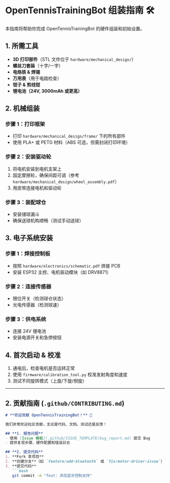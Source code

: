 # OpenTennisTrainingBot 组装指南 🛠️

本指南将帮助你完成 OpenTennisTrainingBot 的硬件组装和初始设置。

## **1. 所需工具**
- **3D 打印部件**（STL 文件位于 `hardware/mechanical_design/`）
- **螺丝刀套装**（十字/一字）
- **电烙铁 & 焊锡**
- **万用表**（用于电路检查）
- **钳子 & 剪线钳**
- **锂电池（24V, 3000mAh 或更高）**

## **2. 机械组装**
### **步骤 1：打印框架**
- 打印 `hardware/mechanical_design/frame/` 下的所有部件
- 使用 PLA+ 或 PETG 材料（ABS 可选，但需封闭打印环境）

### **步骤 2：安装驱动轮**
1. 将电机安装到电机支架上
2. 固定摩擦轮，确保间距可调（参考 `hardware/mechanical_design/wheel_assembly.pdf`）
3. 用皮带连接电机和驱动轮

### **步骤 3：装配球仓**
- 安装储球漏斗
- 确保送球机构顺畅（测试手动送球）

## **3. 电子系统安装**
### **步骤 1：焊接控制板**
- 按照 `hardware/electronics/schematic.pdf` 焊接 PCB
- 安装 ESP32 主控、电机驱动模块（如 DRV8871）

### **步骤 2：连接传感器**
- 限位开关（检测球仓状态）
- 光电传感器（检测球速）

### **步骤 3：供电系统**
- 连接 24V 锂电池
- 安装电源开关和急停按钮

## **4. 首次启动 & 校准**
1. 通电后，检查电机是否运转正常
2. 使用 `firmware/calibration_tool.py` 校准发射角度和速度
3. 测试不同旋转模式（上旋/下旋/侧旋）

---

## **2. 贡献指南 (`.github/CONTRIBUTING.md`)**
```markdown
# **欢迎贡献 OpenTennisTrainingBot！** 👋

我们非常欢迎社区贡献，无论是代码、文档、测试还是反馈！

## **1. 报告问题**
- 使用 [Issue 模板](.github/ISSUE_TEMPLATE/bug_report.md) 提交 Bug
- 提供复现步骤、硬件配置和错误日志

## **2. 提交代码**
1. **Fork 本项目**
2. **创建分支**（如 `feature/add-bluetooth` 或 `fix/motor-driver-issue`）
3. **提交代码**
   ```bash
   git commit -m "feat: 添加蓝牙控制支持"
